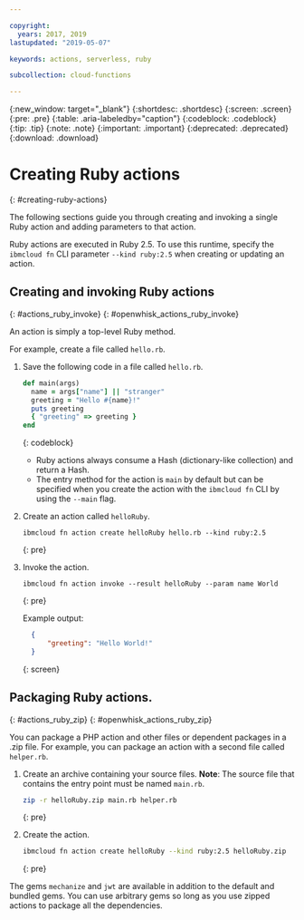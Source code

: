 ```yaml
---

copyright:
  years: 2017, 2019
lastupdated: "2019-05-07"

keywords: actions, serverless, ruby

subcollection: cloud-functions

---
```






{:new_window: target="_blank"}
{:shortdesc: .shortdesc}
{:screen: .screen}
{:pre: .pre}
{:table: .aria-labeledby="caption"}
{:codeblock: .codeblock}
{:tip: .tip}
{:note: .note}
{:important: .important}
{:deprecated: .deprecated}
{:download: .download}

# Creating Ruby actions
{: #creating-ruby-actions}

The following sections guide you through creating and invoking a single Ruby action and adding parameters to that action.

Ruby actions are executed in Ruby 2.5. To use this runtime, specify the `ibmcloud fn` CLI parameter
`--kind ruby:2.5` when creating or updating an action.

## Creating and invoking Ruby actions
{: #actions_ruby_invoke}
{: #openwhisk_actions_ruby_invoke}

An action is simply a top-level Ruby method.

For example, create a file called `hello.rb`.

1. Save the following code in a file called `hello.rb`.

    ```ruby
    def main(args)
      name = args["name"] || "stranger"
      greeting = "Hello #{name}!"
      puts greeting
      { "greeting" => greeting }
    end
    ```
    {: codeblock}

    * Ruby actions always consume a Hash (dictionary-like collection) and return a Hash.
    * The entry method for the action is `main` by default but can be specified when you create the action with the `ibmcloud fn` CLI by using the `--main` flag.

2. Create an action called `helloRuby`.

    ```
    ibmcloud fn action create helloRuby hello.rb --kind ruby:2.5
    ```
    {: pre}

3. Invoke the action.

    ```
    ibmcloud fn action invoke --result helloRuby --param name World
    ```
    {: pre}

    Example output:

    ```json
      {
          "greeting": "Hello World!"
      }
    ```
    {: screen}

## Packaging Ruby actions.
{: #actions_ruby_zip}
{: #openwhisk_actions_ruby_zip}

You can package a PHP action and other files or dependent packages in a .zip file. For example, you can package an action with a second file called `helper.rb`.

1. Create an archive containing your source files. **Note**: The source file that contains the entry point must be named `main.rb`.

    ```bash
    zip -r helloRuby.zip main.rb helper.rb
    ```
    {: pre}

2. Create the action.

    ```bash
    ibmcloud fn action create helloRuby --kind ruby:2.5 helloRuby.zip
    ```
    {: pre}

The gems `mechanize` and `jwt` are available in addition to the default and bundled gems.
You can use arbitrary gems so long as you use zipped actions to package all the dependencies.

